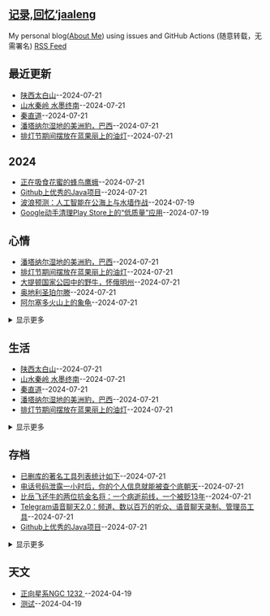 ## [记录,回忆‘jaaleng](https://jaaleng.github.io/gitblog/)
My personal blog([About Me](https://github.com/jaaleng/gitblog/issues/2)) using issues and GitHub Actions (随意转载，无需署名)
[RSS Feed](https://raw.githubusercontent.com/jaaleng/gitblog/master/feed.xml)

## 最近更新
- [ 陕西太白山](https://github.com/jaaleng/gitblog/issues/49)--2024-07-21
- [山水秦岭 水墨终南](https://github.com/jaaleng/gitblog/issues/48)--2024-07-21
- [秦直道](https://github.com/jaaleng/gitblog/issues/47)--2024-07-21
- [潘塔纳尔湿地的美洲豹，巴西](https://github.com/jaaleng/gitblog/issues/46)--2024-07-21
- [排灯节期间摆放在蓝果丽上的油灯](https://github.com/jaaleng/gitblog/issues/45)--2024-07-21
## 2024
- [正在吸食花蜜的蜂鸟鹰蛾](https://github.com/jaaleng/gitblog/issues/29)--2024-07-21
- [Github上优秀的Java项目](https://github.com/jaaleng/gitblog/issues/27)--2024-07-21
- [波浪预测：人工智能在公海上与水墙作战](https://github.com/jaaleng/gitblog/issues/23)--2024-07-19
- [Google动手清理Play Store上的“低质量”应用](https://github.com/jaaleng/gitblog/issues/22)--2024-07-19
## 心情
- [潘塔纳尔湿地的美洲豹，巴西](https://github.com/jaaleng/gitblog/issues/46)--2024-07-21
- [排灯节期间摆放在蓝果丽上的油灯](https://github.com/jaaleng/gitblog/issues/45)--2024-07-21
- [大提顿国家公园中的野牛，怀俄明州](https://github.com/jaaleng/gitblog/issues/36)--2024-07-21
- [奥地利圣珀尔滕](https://github.com/jaaleng/gitblog/issues/34)--2024-07-21
- [阿尔塞多火山上的象龟](https://github.com/jaaleng/gitblog/issues/33)--2024-07-21
<details><summary>显示更多</summary>

- [重新安装了系统，又折腾了一回hexo](https://github.com/jaaleng/gitblog/issues/30)--2024-07-21
- [正在吸食花蜜的蜂鸟鹰蛾](https://github.com/jaaleng/gitblog/issues/29)--2024-07-21
- [发个视频试下](https://github.com/jaaleng/gitblog/issues/11)--2024-05-13
- [苹果中国应用商店下架WhatsApp和Threads](https://github.com/jaaleng/gitblog/issues/4)--2024-04-19
</details>

## 生活
- [ 陕西太白山](https://github.com/jaaleng/gitblog/issues/49)--2024-07-21
- [山水秦岭 水墨终南](https://github.com/jaaleng/gitblog/issues/48)--2024-07-21
- [秦直道](https://github.com/jaaleng/gitblog/issues/47)--2024-07-21
- [潘塔纳尔湿地的美洲豹，巴西](https://github.com/jaaleng/gitblog/issues/46)--2024-07-21
- [排灯节期间摆放在蓝果丽上的油灯](https://github.com/jaaleng/gitblog/issues/45)--2024-07-21
<details><summary>显示更多</summary>

- [宁武悬空古栈道](https://github.com/jaaleng/gitblog/issues/44)--2024-07-21
- [猫猫娜拉：搭顺风车 环游世界](https://github.com/jaaleng/gitblog/issues/43)--2024-07-21
- [惠塔国家公园的海岸线](https://github.com/jaaleng/gitblog/issues/41)--2024-07-21
- [关山草原](https://github.com/jaaleng/gitblog/issues/40)--2024-07-21
- [带壳的栗子](https://github.com/jaaleng/gitblog/issues/37)--2024-07-21
- [比岳飞还牛的两位抗金名将：一个病逝前线，一个被贬13年](https://github.com/jaaleng/gitblog/issues/35)--2024-07-21
- [Telegram警惕假冒官方的双向限制解除机器人](https://github.com/jaaleng/gitblog/issues/31)--2024-07-21
- [重新安装了系统，又折腾了一回hexo](https://github.com/jaaleng/gitblog/issues/30)--2024-07-21
- [在佛蒙特，用无人机捕捉未见之美](https://github.com/jaaleng/gitblog/issues/28)--2024-07-21
- [Emby客户端整理汇总](https://github.com/jaaleng/gitblog/issues/26)--2024-07-21
- [黑洞的吸积盘与喷流](https://github.com/jaaleng/gitblog/issues/25)--2024-07-21
- [苹果发布新品邀请函：放飞吧！](https://github.com/jaaleng/gitblog/issues/7)--2024-04-23
- [谢谢大家了](https://github.com/jaaleng/gitblog/issues/6)--2024-04-21
</details>

## 存档
- [已删库的著名工具列表统计如下](https://github.com/jaaleng/gitblog/issues/42)--2024-07-21
- [电话号码泄露一小时后，你的个人信息就能被查个底朝天](https://github.com/jaaleng/gitblog/issues/39)--2024-07-21
- [比岳飞还牛的两位抗金名将：一个病逝前线，一个被贬13年](https://github.com/jaaleng/gitblog/issues/35)--2024-07-21
- [Telegram语音聊天2.0：频道、数以百万的听众、语音聊天录制、管理员工具](https://github.com/jaaleng/gitblog/issues/32)--2024-07-21
- [Github上优秀的Java项目](https://github.com/jaaleng/gitblog/issues/27)--2024-07-21
<details><summary>显示更多</summary>

- [网易发布 iOS、Android 个人媒体库](https://github.com/jaaleng/gitblog/issues/24)--2024-07-21
- [OpenAI推出“GPT-4o mini](https://github.com/jaaleng/gitblog/issues/21)--2024-07-18
- [Google和微软的耗电量已经超过了100多个国家](https://github.com/jaaleng/gitblog/issues/19)--2024-07-16
- [图床集合](https://github.com/jaaleng/gitblog/issues/18)--2024-07-15
- [一个基于 React native 开发的音乐软件](https://github.com/jaaleng/gitblog/issues/17)--2024-07-15
- [马斯克称星舰4周内将再次试飞](https://github.com/jaaleng/gitblog/issues/16)--2024-07-07
- [腾讯视频 visionOS 端今日上线 提供逾 600 部作品](https://github.com/jaaleng/gitblog/issues/15)--2024-06-14
- [庆余年 第二季 ](https://github.com/jaaleng/gitblog/issues/14)--2024-05-22
- [一个开源的多人在线协作知识库应用](https://github.com/jaaleng/gitblog/issues/13)--2024-05-21
- [一个免费电子书下载站](https://github.com/jaaleng/gitblog/issues/10)--2024-05-06
- [TensorFlow Internals.](https://github.com/jaaleng/gitblog/issues/9)--2024-05-05
- [微信视频号下载工具](https://github.com/jaaleng/gitblog/issues/8)--2024-05-01
- [测](https://github.com/jaaleng/gitblog/issues/3)--2024-04-19
</details>

## 天文
- [正向星系NGC 1232  ](https://github.com/jaaleng/gitblog/issues/5)--2024-04-19
- [测试](https://github.com/jaaleng/gitblog/issues/2)--2024-04-19
